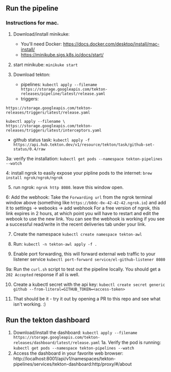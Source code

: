 ## Run the pipeline

### Instructions for mac.


1. Download/install minikuke:
   -  You'll need Docker: https://docs.docker.com/desktop/install/mac-install/ 
   -  https://minikube.sigs.k8s.io/docs/start/

2. start minikube: `minikuke start`

3. Download tekton:
   - pipelines: `kubectl apply --filename https://storage.googleapis.com/tekton-releases/pipeline/latest/release.yaml`
   - triggers:
```kubectl apply --filename \
https://storage.googleapis.com/tekton-releases/triggers/latest/release.yaml

kubectl apply --filename \
https://storage.googleapis.com/tekton-releases/triggers/latest/interceptors.yaml
```
   - github status task: `kubectl apply -f https://api.hub.tekton.dev/v1/resource/tekton/task/github-set-status/0.4/raw`

3a: verify the installation: `kubectl get pods --namespace tekton-pipelines --watch`

4: install ngrok to easily expose your pipline pods to the internet: `brew install ngrok/ngrok/ngrok`

5. run ngrok: `ngrok http 8080`. leave this window open.

6: Add the webhook: Take the `Forwarding url` from the ngrok terminal window above (something like `https://b0dc-0x-42-42-42.ngrok.io`) and add it to settings -> webooks -> add webhook For a free version of ngrok, this link expires in 2 hours, at which point you will have to restart and edit the webook to use the new link. You can see the webhook is working if you see a successful read/write in the recent deliveries tab under your link.

7. Create the namespace `kubectl create namespace tekton-awl`

8. Run: `kubectl -n tekton-awl apply -f .`

9. Enable port forwarding, this will forward external web traffic to your listener service `kubectl port-forward service/el-github-listener 8080`

9a: Run the `curl.sh` script to test out the pipeline locally. You should get a `202 Accepted` response if all is well.

10. Create a kubectl secret with the api key: `kubectl create secret generic github --from-literal=GITHUB_TOKEN=<access-token>`

11. That should be it - try it out by opening a PR to this repo and see what isn't working. :) 

## Run the tekton dashboard

1. Download/install the dashboard: `kubectl apply --filename https://storage.googleapis.com/tekton-releases/dashboard/latest/release.yaml`
1a. Verify the pod is running: `kubectl get pods --namespace tekton-pipelines --watch`
2. Access the dashboard in your favorite web browser: http://localhost:8001/api/v1/namespaces/tekton-pipelines/services/tekton-dashboard:http/proxy/#/about



